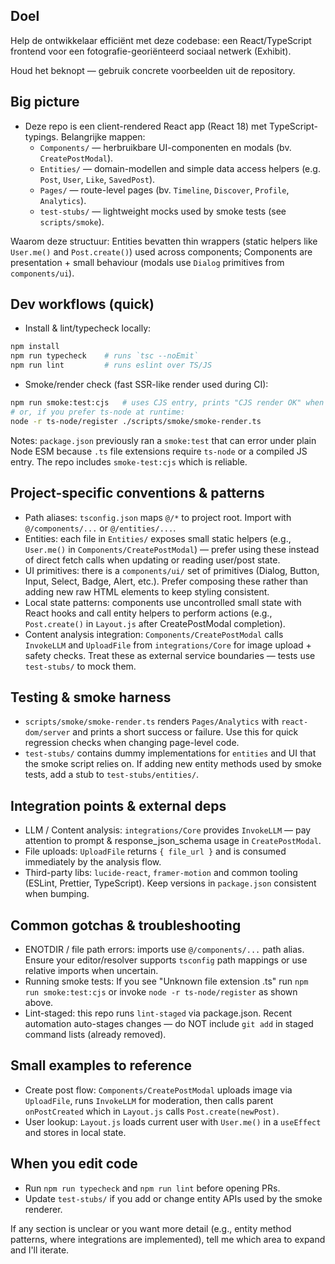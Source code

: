## Doel
Help de ontwikkelaar efficiënt met deze codebase: een React/TypeScript frontend voor een fotografie-georiënteerd sociaal netwerk (Exhibit).

Houd het beknopt — gebruik concrete voorbeelden uit de repository.

## Big picture
- Deze repo is een client-rendered React app (React 18) met TypeScript-typings. Belangrijke mappen:
  - `Components/` — herbruikbare UI-componenten en modals (bv. `CreatePostModal`).
  - `Entities/` — domain-modellen and simple data access helpers (e.g. `Post`, `User`, `Like`, `SavedPost`).
  - `Pages/` — route-level pages (bv. `Timeline`, `Discover`, `Profile`, `Analytics`).
  - `test-stubs/` — lightweight mocks used by smoke tests (see `scripts/smoke`).

Waarom deze structuur: Entities bevatten thin wrappers (static helpers like `User.me()` and `Post.create()`) used across components; Components are presentation + small behaviour (modals use `Dialog` primitives from `components/ui`).

## Dev workflows (quick)
- Install & lint/typecheck locally:

```bash
npm install
npm run typecheck    # runs `tsc --noEmit`
npm run lint         # runs eslint over TS/JS
```

- Smoke/render check (fast SSR-like render used during CI):

```bash
npm run smoke:test:cjs   # uses CJS entry, prints "CJS render OK" when successful
# or, if you prefer ts-node at runtime:
node -r ts-node/register ./scripts/smoke/smoke-render.ts
```

Notes: `package.json` previously ran a `smoke:test` that can error under plain Node ESM because `.ts` file extensions require `ts-node` or a compiled JS entry. The repo includes `smoke-test:cjs` which is reliable.

## Project-specific conventions & patterns
- Path aliases: `tsconfig.json` maps `@/*` to project root. Import with `@/components/...` or `@/entities/...`.
- Entities: each file in `Entities/` exposes small static helpers (e.g., `User.me()` in `Components/CreatePostModal`) — prefer using these instead of direct fetch calls when updating or reading user/post state.
- UI primitives: there is a `components/ui/` set of primitives (Dialog, Button, Input, Select, Badge, Alert, etc.). Prefer composing these rather than adding new raw HTML elements to keep styling consistent.
- Local state patterns: components use uncontrolled small state with React hooks and call entity helpers to perform actions (e.g., `Post.create()` in `Layout.js` after CreatePostModal completion).
- Content analysis integration: `Components/CreatePostModal` calls `InvokeLLM` and `UploadFile` from `integrations/Core` for image upload + safety checks. Treat these as external service boundaries — tests use `test-stubs/` to mock them.

## Testing & smoke harness
- `scripts/smoke/smoke-render.ts` renders `Pages/Analytics` with `react-dom/server` and prints a short success or failure. Use this for quick regression checks when changing page-level code.
- `test-stubs/` contains dummy implementations for `entities` and UI that the smoke script relies on. If adding new entity methods used by smoke tests, add a stub to `test-stubs/entities/`.

## Integration points & external deps
- LLM / Content analysis: `integrations/Core` provides `InvokeLLM` — pay attention to prompt & response_json_schema usage in `CreatePostModal`.
- File uploads: `UploadFile` returns `{ file_url }` and is consumed immediately by the analysis flow.
- Third-party libs: `lucide-react`, `framer-motion` and common tooling (ESLint, Prettier, TypeScript). Keep versions in `package.json` consistent when bumping.

## Common gotchas & troubleshooting
- ENOTDIR / file path errors: imports use `@/components/...` path alias. Ensure your editor/resolver supports `tsconfig` path mappings or use relative imports when uncertain.
- Running smoke tests: If you see "Unknown file extension .ts" run `npm run smoke:test:cjs` or invoke `node -r ts-node/register` as shown above.
- Lint-staged: this repo runs `lint-staged` via package.json. Recent automation auto-stages changes — do NOT include `git add` in staged command lists (already removed).

## Small examples to reference
- Create post flow: `Components/CreatePostModal` uploads image via `UploadFile`, runs `InvokeLLM` for moderation, then calls parent `onPostCreated` which in `Layout.js` calls `Post.create(newPost)`.
- User lookup: `Layout.js` loads current user with `User.me()` in a `useEffect` and stores in local state.

## When you edit code
- Run `npm run typecheck` and `npm run lint` before opening PRs.
- Update `test-stubs/` if you add or change entity APIs used by the smoke renderer.

If any section is unclear or you want more detail (e.g., entity method patterns, where integrations are implemented), tell me which area to expand and I'll iterate.
